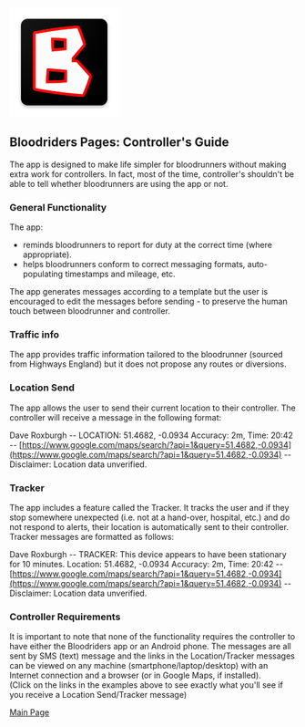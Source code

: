 ![Logo](ic_launcher.png)

## Bloodriders Pages: Controller's Guide

The app is designed to make life simpler for bloodrunners without making extra work for controllers. In fact, most of the time, controller's shouldn't be able to tell whether bloodrunners are using the app or not.

### General Functionality

The app:
- reminds bloodrunners to report for duty at the correct time (where appropriate).
- helps bloodrunners conform to correct messaging formats, auto-populating timestamps and mileage, etc.

The app generates messages according to a template but the user is encouraged to edit the messages before sending - to preserve the human touch between bloodrunner and controller.

### Traffic info

The app provides traffic information tailored to the bloodrunner (sourced from Highways England) but it does not propose any routes or diversions.

### Location Send

The app allows the user to send their current location to their controller. The controller will receive a message in the following format:

Dave Roxburgh -- LOCATION: 51.4682, -0.0934 Accuracy: 2m, Time: 20:42 -- [https://www.google.com/maps/search/?api=1&query=51.4682,-0.0934](https://www.google.com/maps/search/?api=1&query=51.4682,-0.0934) -- Disclaimer: Location data unverified.

### Tracker

The app includes a feature called the Tracker. It tracks the user and if they stop somewhere unexpected (i.e. not at a hand-over, hospital, etc.) and do not respond to alerts, their location is automatically sent to their controller. Tracker messages are formatted as follows:

Dave Roxburgh -- TRACKER: This device appears to have been stationary for 10 minutes. Location: 51.4682, -0.0934 Accuracy: 2m, Time: 20:42 -- [https://www.google.com/maps/search/?api=1&query=51.4682,-0.0934](https://www.google.com/maps/search/?api=1&query=51.4682,-0.0934) -- Disclaimer: Location data unverified.

### Controller Requirements

It is important to note that none of the functionality requires the controller to have either the Bloodriders app or an Android phone. The messages are all sent by SMS (text) message and the links in the Location/Tracker messages can be viewed on any machine (smartphone/laptop/desktop) with an Internet connection and a browser (or in Google Maps, if installed).<BR>
(Click on the links in the examples above to see exactly what you'll see if you receive a Location Send/Tracker message)

[Main Page](https://roxburd.github.io/bloodriders/)
